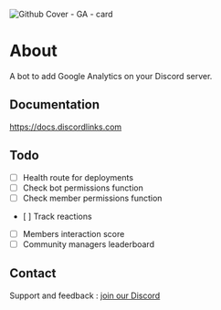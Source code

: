 
![Github Cover - GA - card](https://github.com/SwagpoolHQ/Google-analytics-bot/assets/112695921/4a691ab9-cced-4618-a024-b8653c58ea6d)

# About
A bot to add Google Analytics on your Discord server.


## Documentation
https://docs.discordlinks.com

## Todo

- [ ] Health route for deployments  
- [ ] Check bot permissions function  
- [ ] Check member permissions function  
- [ ] Track reactions  
- [ ] Members interaction score  
- [ ] Community managers leaderboard  

## Contact

Support and feedback : [join our Discord](https://discordlinks.me/gSojUYBK)

